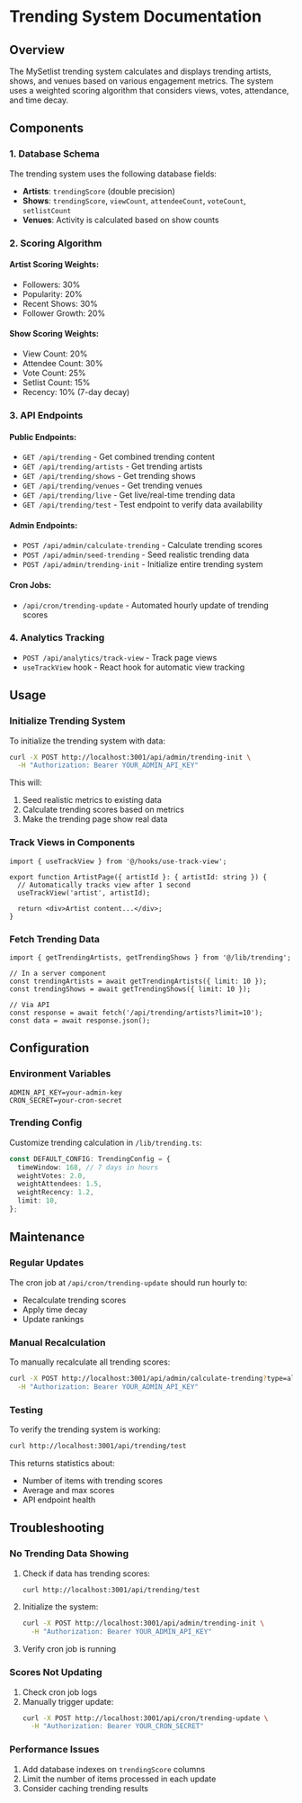 # Trending System Documentation

## Overview

The MySetlist trending system calculates and displays trending artists, shows, and venues based on various engagement metrics. The system uses a weighted scoring algorithm that considers views, votes, attendance, and time decay.

## Components

### 1. Database Schema

The trending system uses the following database fields:

- **Artists**: `trendingScore` (double precision)
- **Shows**: `trendingScore`, `viewCount`, `attendeeCount`, `voteCount`, `setlistCount`
- **Venues**: Activity is calculated based on show counts

### 2. Scoring Algorithm

#### Artist Scoring Weights:
- Followers: 30%
- Popularity: 20%
- Recent Shows: 30%
- Follower Growth: 20%

#### Show Scoring Weights:
- View Count: 20%
- Attendee Count: 30%
- Vote Count: 25%
- Setlist Count: 15%
- Recency: 10% (7-day decay)

### 3. API Endpoints

#### Public Endpoints:
- `GET /api/trending` - Get combined trending content
- `GET /api/trending/artists` - Get trending artists
- `GET /api/trending/shows` - Get trending shows
- `GET /api/trending/venues` - Get trending venues
- `GET /api/trending/live` - Get live/real-time trending data
- `GET /api/trending/test` - Test endpoint to verify data availability

#### Admin Endpoints:
- `POST /api/admin/calculate-trending` - Calculate trending scores
- `POST /api/admin/seed-trending` - Seed realistic trending data
- `POST /api/admin/trending-init` - Initialize entire trending system

#### Cron Jobs:
- `/api/cron/trending-update` - Automated hourly update of trending scores

### 4. Analytics Tracking

- `POST /api/analytics/track-view` - Track page views
- `useTrackView` hook - React hook for automatic view tracking

## Usage

### Initialize Trending System

To initialize the trending system with data:

```bash
curl -X POST http://localhost:3001/api/admin/trending-init \
  -H "Authorization: Bearer YOUR_ADMIN_API_KEY"
```

This will:
1. Seed realistic metrics to existing data
2. Calculate trending scores based on metrics
3. Make the trending page show real data

### Track Views in Components

```tsx
import { useTrackView } from '@/hooks/use-track-view';

export function ArtistPage({ artistId }: { artistId: string }) {
  // Automatically tracks view after 1 second
  useTrackView('artist', artistId);
  
  return <div>Artist content...</div>;
}
```

### Fetch Trending Data

```tsx
import { getTrendingArtists, getTrendingShows } from '@/lib/trending';

// In a server component
const trendingArtists = await getTrendingArtists({ limit: 10 });
const trendingShows = await getTrendingShows({ limit: 10 });

// Via API
const response = await fetch('/api/trending/artists?limit=10');
const data = await response.json();
```

## Configuration

### Environment Variables

```env
ADMIN_API_KEY=your-admin-key
CRON_SECRET=your-cron-secret
```

### Trending Config

Customize trending calculation in `/lib/trending.ts`:

```ts
const DEFAULT_CONFIG: TrendingConfig = {
  timeWindow: 168, // 7 days in hours
  weightVotes: 2.0,
  weightAttendees: 1.5,
  weightRecency: 1.2,
  limit: 10,
};
```

## Maintenance

### Regular Updates

The cron job at `/api/cron/trending-update` should run hourly to:
- Recalculate trending scores
- Apply time decay
- Update rankings

### Manual Recalculation

To manually recalculate all trending scores:

```bash
curl -X POST http://localhost:3001/api/admin/calculate-trending?type=all \
  -H "Authorization: Bearer YOUR_ADMIN_API_KEY"
```

### Testing

To verify the trending system is working:

```bash
curl http://localhost:3001/api/trending/test
```

This returns statistics about:
- Number of items with trending scores
- Average and max scores
- API endpoint health

## Troubleshooting

### No Trending Data Showing

1. Check if data has trending scores:
   ```bash
   curl http://localhost:3001/api/trending/test
   ```

2. Initialize the system:
   ```bash
   curl -X POST http://localhost:3001/api/admin/trending-init \
     -H "Authorization: Bearer YOUR_ADMIN_API_KEY"
   ```

3. Verify cron job is running

### Scores Not Updating

1. Check cron job logs
2. Manually trigger update:
   ```bash
   curl -X POST http://localhost:3001/api/cron/trending-update \
     -H "Authorization: Bearer YOUR_CRON_SECRET"
   ```

### Performance Issues

1. Add database indexes on `trendingScore` columns
2. Limit the number of items processed in each update
3. Consider caching trending results